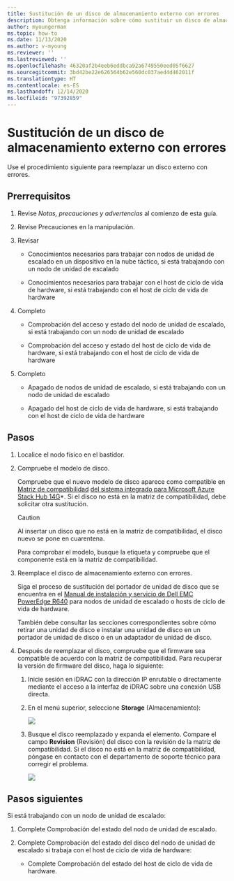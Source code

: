 ```yaml
---
title: Sustitución de un disco de almacenamiento externo con errores
description: Obtenga información sobre cómo sustituir un disco de almacenamiento externo con errores.
author: myoungerman
ms.topic: how-to
ms.date: 11/13/2020
ms.author: v-myoung
ms.reviewer: ''
ms.lastreviewed: ''
ms.openlocfilehash: 46320af2b4eeb6eddbca92a6749550eed05f6627
ms.sourcegitcommit: 3bd42be22e626564b62e560dc037aed4d462011f
ms.translationtype: HT
ms.contentlocale: es-ES
ms.lasthandoff: 12/14/2020
ms.locfileid: "97392859"
---
```

# <a name="replacing-a-failed-external-storage-disk"></a>Sustitución de un disco de almacenamiento externo con errores

Use el procedimiento siguiente para reemplazar un disco externo con errores.

## <a name="prerequisites"></a>Prerrequisitos

1.  Revise *Notas, precauciones y advertencias* al comienzo de esta guía.

2.  Revise Precauciones en la manipulación.

3.  Revisar

    -   Conocimientos necesarios para trabajar con nodos de unidad de escalado en un dispositivo en la nube táctico, si está trabajando con un nodo de unidad de escalado

    -   Conocimientos necesarios para trabajar con el host de ciclo de vida de hardware, si está trabajando con el host de ciclo de vida de hardware

4.  Completo

    -   Comprobación del acceso y estado del nodo de unidad de escalado, si está trabajando con un nodo de unidad de escalado

    -   Comprobación del acceso y estado del host de ciclo de vida de hardware, si está trabajando con el host de ciclo de vida de hardware

5.  Completo

    -   Apagado de nodos de unidad de escalado, si está trabajando con un nodo de unidad de escalado

    -   Apagado del host de ciclo de vida de hardware, si está trabajando con el host de ciclo de vida de hardware

## <a name="steps"></a>Pasos

1.  Localice el nodo físico en el bastidor.

2.  Compruebe el modelo de disco.

    Compruebe que el nuevo modelo de disco aparece como compatible en [Matriz de compatibilidad](https://www.dell.com/support/home/product-support/product/cloud-for-microsoft-azure-stack14g/docs#q%3Dsupport%20matrix%26sort%3Ddate%20descending%26f%3Alang%3D%5Ben%5D)
    [del sistema integrado para Microsoft Azure Stack Hub 14G](https://www.dell.com/support/home/product-support/product/cloud-for-microsoft-azure-stack14g/docs#q%3Dsupport%20matrix%26sort%3Ddate%20descending%26f%3Alang%3D%5Ben%5D)*.
    Si el disco no está en la matriz de compatibilidad, debe solicitar otra sustitución.
    
    > [!CAUTION]
    > Al insertar un disco que no está en la matriz de compatibilidad, el disco nuevo se pone en cuarentena.
        
    Para comprobar el modelo, busque la etiqueta y compruebe que el componente está en la matriz de compatibilidad.
    
3.  Reemplace el disco de almacenamiento externo con errores.

    Siga el proceso de sustitución del portador de unidad de disco que se encuentra en el [Manual de instalación y servicio de Dell EMC PowerEdge R640](https://www.dell.com/support/manuals/us/en/04/poweredge-r640/per640_ism_pub/dell-emc-poweredge-r640-overview?guid=guid-f39be9ba-158c-45e3-b8b1-f07bb750d6d4) para nodos de unidad de escalado o hosts de ciclo de vida de hardware.
    
    También debe consultar las secciones correspondientes sobre cómo retirar una unidad de disco e instalar una unidad de disco en un portador de unidad de disco o en un adaptador de unidad de disco.
    
4.  Después de reemplazar el disco, compruebe que el firmware sea compatible de acuerdo con la matriz de compatibilidad. Para recuperar la versión de firmware del disco, haga lo siguiente:

    1.  Inicie sesión en iDRAC con la dirección IP enrutable o directamente mediante el acceso a la interfaz de iDRAC sobre una conexión USB directa.

    1.  En el menú superior, seleccione **Storage** (Almacenamiento):

        ![](media/image-30.png)
    
    1.  Busque el disco reemplazado y expanda el elemento. Compare el campo **Revision** (Revisión) del disco con la revisión de la matriz de compatibilidad. Si el disco no está en la matriz de compatibilidad, póngase en contacto con el departamento de soporte técnico para corregir el problema.

        ![](media/image-31.png)
        
## <a name="next-steps"></a>Pasos siguientes

Si está trabajando con un nodo de unidad de escalado:

1.  Complete Comprobación del estado del nodo de unidad de escalado.

2.  Complete Comprobación del estado del disco del nodo de unidad de escalado si trabaja con el host de ciclo de vida de hardware:

    -   Complete Comprobación del estado del host de ciclo de vida de hardware.
    
